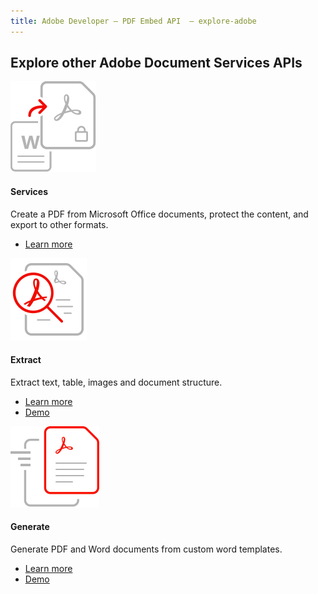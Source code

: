 ```yaml
---
title: Adobe Developer — PDF Embed API  — explore-adobe
---
```


<TitleBlock slots="heading" theme="light" className="titleBlock-align-left"/>

## Explore other Adobe Document Services APIs

<ProductCard slots="icon, heading, text, buttons" theme="light" width="33%" className="product-card-compact-img product-card-compact-img-service"/>

![EMPTY_ALT](../../images/create_secure_support.svg)

#### Services

Create a PDF from Microsoft Office documents, protect the content, and export to other formats.

* [Learn more](/src/pages/apis/pdf-services.md)

<ProductCard slots="icon, heading, text, buttons" theme="light" width="33%" className="product-card-compact-img" iconStyle/>

![EMPTY_ALT](../../images/Extract-v2.svg)

#### Extract

Extract text, table, images and document structure.

* [Learn more](/src/pages/apis/pdf-extract.md)
* [Demo](https://documentcloud.adobe.com/dc-visualizer-app/index.html)

<ProductCard slots="icon, heading, text, buttons" theme="light" width="33%" className="product-card-compact-img"/>

![EMPTY_ALT](../../images/Generate.svg)

#### Generate

Generate PDF and Word documents from custom word templates.

* [Learn more](/src/pages/apis/doc-generation.md)
* [Demo](https://documentservices.adobe.com/dc-docgen-playground/index.html)
